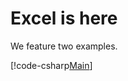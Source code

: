 # Excel is here

We feature two examples.

[!code-csharp[Main](10.ExcelCreateAndSave.cs#L20-L35 "<title>")]